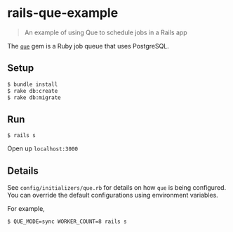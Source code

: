 # rails-que-example

> An example of using Que to schedule jobs in a Rails app

The [`que`](https://github.com/chanks/que) gem is a Ruby job queue that uses
PostgreSQL.

## Setup

```bash
$ bundle install
$ rake db:create
$ rake db:migrate
```

## Run

```
$ rails s
```

Open up `localhost:3000`

## Details

See `config/initializers/que.rb` for details on how `que` is being
configured. You can override the default configurations using environment
variables.

For example,

```bash
$ QUE_MODE=sync WORKER_COUNT=8 rails s
```
